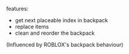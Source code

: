 features:

- get next placeable index in backpack
- replace items
- clean and reorder the backpack

(Influenced by ROBLOX's backpack behaviour)
